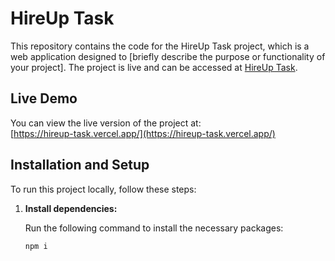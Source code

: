 # HireUp Task

This repository contains the code for the HireUp Task project, which is a web application designed to [briefly describe the purpose or functionality of your project]. The project is live and can be accessed at [HireUp Task](https://hireup-task.vercel.app/).

## Live Demo

You can view the live version of the project at:  
[https://hireup-task.vercel.app/](https://hireup-task.vercel.app/)

## Installation and Setup

To run this project locally, follow these steps:

1. **Install dependencies:**

   Run the following command to install the necessary packages:

   ```bash
   npm i

